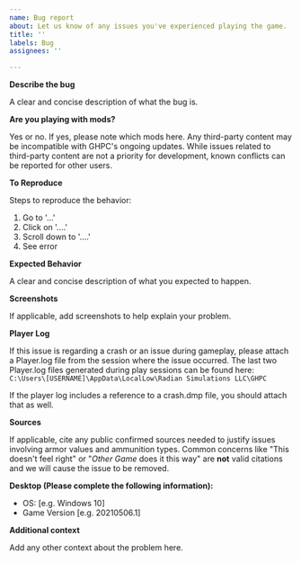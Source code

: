 ```yaml
---
name: Bug report
about: Let us know of any issues you've experienced playing the game.
title: ''
labels: Bug
assignees: ''

---
```


**Describe the bug**

A clear and concise description of what the bug is.

**Are you playing with mods?**

Yes or no. If yes, please note which mods here. Any third-party content may be incompatible with GHPC's ongoing updates. While issues related to third-party content are not a priority for development, known conflicts can be reported for other users.

**To Reproduce**

Steps to reproduce the behavior:
1. Go to '...'
2. Click on '....'
3. Scroll down to '....'
4. See error

**Expected Behavior**

A clear and concise description of what you expected to happen.

**Screenshots**

If applicable, add screenshots to help explain your problem.

**Player Log**

If this issue is regarding a crash or an issue during gameplay, please attach a Player.log file from the session where the issue occurred. The last two Player.log files generated during play sessions can be found here: `C:\Users\[USERNAME]\AppData\LocalLow\Radian Simulations LLC\GHPC`

If the player log includes a reference to a crash.dmp file, you should attach that as well.

**Sources**

If applicable, cite any public confirmed sources needed to justify issues involving armor values and ammunition types.
Common concerns like "This doesn't feel right" or "_Other Game_ does it this way" are **not** valid citations and we will cause the issue to be removed.

**Desktop (Please complete the following information):**

 - OS: [e.g. Windows 10]
 - Game Version [e.g. 20210506.1]

**Additional context**

Add any other context about the problem here.
